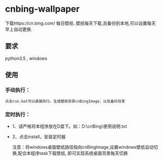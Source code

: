 # cnbing-wallpaper
下载https://cn.bing.com/  每日壁纸..壁纸每天下载,且备份到本地,可以设置每天早上自动更换.
## 要求
 python3.5 , windows
## 使用
### 手动执行：
    点击run.bat可以直接执行。生成壁纸目录cnBingImage，以及备份目录
    
### 定时执行：
- 1、请严格将本程序放在D盘下。如：D:\cnBing\使用说明.txt
- 2、点击install，安装定时器
    
    注意：将windows桌面壁纸路径指向cnBingImage,设置windows壁纸自动切换,配合本程序task下载壁纸,
即可实现系统桌面背景每天切换
